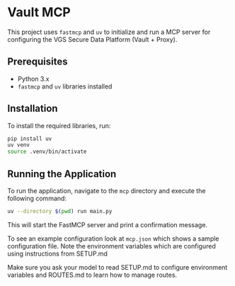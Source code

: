 
# Vault MCP

This project uses `fastmcp` and `uv` to initialize and run a MCP server for configuring the VGS Secure Data Platform (Vault + Proxy).

## Prerequisites

- Python 3.x
- `fastmcp` and `uv` libraries installed

## Installation

To install the required libraries, run:

```bash
pip install uv
uv venv
source .venv/bin/activate
```

## Running the Application

To run the application, navigate to the `mcp` directory and execute the following command:

```bash
uv --directory $(pwd) run main.py
```

This will start the FastMCP server and print a confirmation message. 

To see an example configuration look at `mcp.json` which shows a sample configuration file. Note the environment variables which are configured using instructions from SETUP.md

Make sure you ask your model to read SETUP.md to configure environment variables and ROUTES.md to learn how to manage routes. 